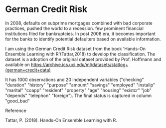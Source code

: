 # German Credit Risk

In 2008, defaults on subprime mortgages combined with bad corporate practices, pushed the world to a recession. few prominent financial institutions filed for bankruptcies. In post 2008 era, it becomes important for the banks to identify potential defaulters based on available information.

I am using the German Credit Risk dataset from the book 'Hands-On Ensemble Learning with R'(Tattar,2018) to develop the classification. The dataset is a adoption of the original dataset provided by Prof. Hoffmann and available on https://archive.ics.uci.edu/ml/datasets/statlog+(german+credit+data)

It has 1000 observations and 20 independent variables ("checking" "duration" "history" "purpose" "amount" "savings" "employed" "installp" "marital" "coapp" "resident" "property" "age" "housing" "existcr" "job" "depends" "telephon" "foreign"). The final status is captured in column "good_bad"

Reference 

Tattar, P. (2018). Hands-On Ensemble Learning with R.
